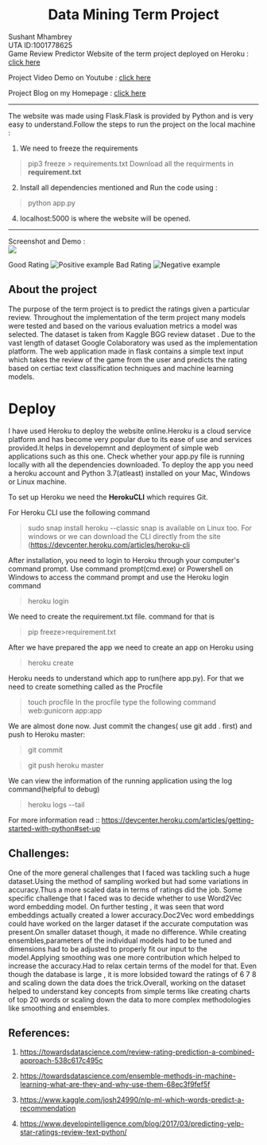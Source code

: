 # <center>Data Mining Term Project</center>
Sushant Mhambrey<br>
UTA ID:1001778625 <br>
Game Review Predictor
Website of the term project deployed on Heroku : [click here](https://termprojectdm.herokuapp.com/)

Project Video Demo on Youtube : [click here](https://www.youtube.com/watch?v=p0x3xA96Z-8&feature=youtu.be)

Project Blog on my Homepage : [click here](https://sushantmhambrey.github.io/post/final/)

***
The website was made using Flask.Flask is provided by Python and is very easy to understand.Follow the steps to run the project on the local machine :<br>

1. We need to freeze the requirements 
>pip3 freeze > requirements.txt 
Download all the requirments in **requirement.txt**

2. Install all dependencies mentioned and Run the code using :
>python app.py

4. localhost:5000 is where the website will be opened.

***
Screenshot  and Demo :<br>
![](Images/gif.gif)


Good Rating
![Positive example](Images/2.png) 
Bad Rating
![Negative example](Images/1.png) 



## About the project
The purpose of the term project is to predict the ratings given a particular review. Throughout the implementation of the term project many models were tested and based on the various evaluation metrics a model was selected. The dataset is taken from Kaggle BGG review dataset . Due to the vast length of dataset Google Colaboratory was used as the implementation platform. The web application made in flask contains a simple text input which takes the review of the game from the user and predicts the rating based on certiac text classification techniques and machine learning models.


# Deploy
I have used Heroku to deploy the website online.Heroku is a cloud service platform and has become very popular due to its ease of use and services provided.It helps in developemnt and deployment of simple web applications such as this one.
Check whether your app.py file is running locally with all the dependencies downloaded.
To deploy the app you need a heroku account and Python 3.7(atleast) installed on your Mac, Windows or Linux machine.

To set up Heroku we need the **HerokuCLI** which requires Git.

For Heroku CLI use the following command
>sudo snap install heroku --classic
snap is available on Linux too. For windows or we can download the CLI directly from the site (https://devcenter.heroku.com/articles/heroku-cli

After installation, you need to login to Heroku through your computer's command prompt.
Use command prompt(cmd.exe) or Powershell on Windows to access the command prompt and use the Heroku login command
>heroku login

We need to create the requirement.txt file. command for that is
>pip freeze>requirement.txt

After we have prepared the app we need to create an app on Heroku using
>heroku create

Heroku needs to understand which app to run(here app.py). For that we need to create something called as the Procfile
>touch procfile
In the procfile type the following command
>web:gunicorn app:app

We are almost done now. Just commit the changes( use git add . first) and push to Heroku master:
>git commit

>git push heroku master

We can view the information of the running application using the log command(helpful to debug)
>heroku logs --tail


For more information read ::
https://devcenter.heroku.com/articles/getting-started-with-python#set-up


## Challenges:
One of the more general challenges that I faced was tackling such a huge dataset.Using the method of sampling worked but had some variations in accuracy.Thus a more scaled data in terms of ratings did the job.
Some specific challenge that I faced was to decide whether to use Word2Vec word embedding model. On further testing , it was seen that word embeddings actually created a lower accuracy.Doc2Vec word embeddings could have worked on the larger dataset if the accurate computation was present.On smaller dataset though, it made no difference. While creating ensembles,parameters of the individual models had to be tuned and dimensions had to be adjusted to properly fit our input to the model.Applying smoothing was one more contribution which helped to increase the accuracy.Had to relax certain terms of the model for that.
Even though the database is large , it is more lobsided toward the ratings of 6 7 8 and scaling down the data does the trick.Overall, working on the dataset helped to understand key concepts from simple terms like creating charts of top 20 words or scaling down the data to more complex methodologies like smoothing and ensembles.


## References:

1. https://towardsdatascience.com/review-rating-prediction-a-combined-approach-538c617c495c

2. https://towardsdatascience.com/ensemble-methods-in-machine-learning-what-are-they-and-why-use-them-68ec3f9fef5f

3. https://www.kaggle.com/josh24990/nlp-ml-which-words-predict-a-recommendation

4. https://www.developintelligence.com/blog/2017/03/predicting-yelp-star-ratings-review-text-python/




